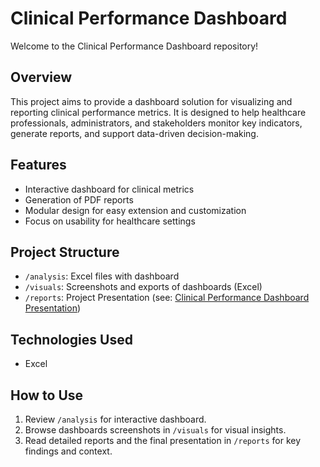 # Clinical Performance Dashboard

Welcome to the Clinical Performance Dashboard repository!

## Overview

This project aims to provide a dashboard solution for visualizing and reporting clinical performance metrics. It is designed to help healthcare professionals, administrators, and stakeholders monitor key indicators, generate reports, and support data-driven decision-making.

## Features

- Interactive dashboard for clinical metrics
- Generation of PDF reports 
- Modular design for easy extension and customization
- Focus on usability for healthcare settings

## Project Structure
- `/analysis`: Excel files with dashboard
- `/visuals`: Screenshots and exports of dashboards (Excel)
- `/reports`: Project Presentation (see: [Clinical Performance Dashboard Presentation](reports/Clinical-Performance-Dashboard-Presentation.pdf))

## Technologies Used
- Excel

## How to Use
1. Review `/analysis` for interactive dashboard.
2. Browse dashboards screenshots in `/visuals` for visual insights.
3. Read detailed reports and the final presentation in `/reports` for key findings and context.

